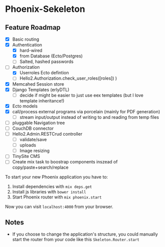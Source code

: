 # Phoenix-Sekeleton

## Feature Roadmap
- [x] Basic routing
- [x] Authentication
    - [x] hard-wired
    - [x] from Database (Ecto/Postgres)
    - [ ] Salted, hashed passwords
- [ ] Authorization
    - [x] Userroles Ecto defintion
    - [ ] Hello2.Authorization.check_user_roles([roles]) )
- [x] Memcahed Session store
- [x] Django Templates (erlyDTL)
    - [ ] decide if might be easier to just use eex templates (but I love template inheritance!)
- [x] Ecto models
- [x] call/process external programs via porcelain (mainly for PDF generation)
    - [ ] stream input/output instead of writing to and reading from temp files
- [ ] pluggable Navigation tree
- [ ] CouchDB connector
- [ ] Hello2.Admin.RESTCrud controller
    - [ ] validate/save
    - [ ] uploads
    - [ ] Image resizing
- [ ] TinySite CMS
- [ ] Create mix task to boostrap components inszead of copy/paste+search/replace

To start your new Phoenix application you have to:

1. Install dependencies with `mix deps.get`
2. Install js libraries with `bower install`
3. Start Phoenix router with `mix phoenix.start`

Now you can visit `localhost:4000` from your browser.


## Notes

* If you choose to change the application's structure, you could manually start the router from your code like this `Skeleton.Router.start`
